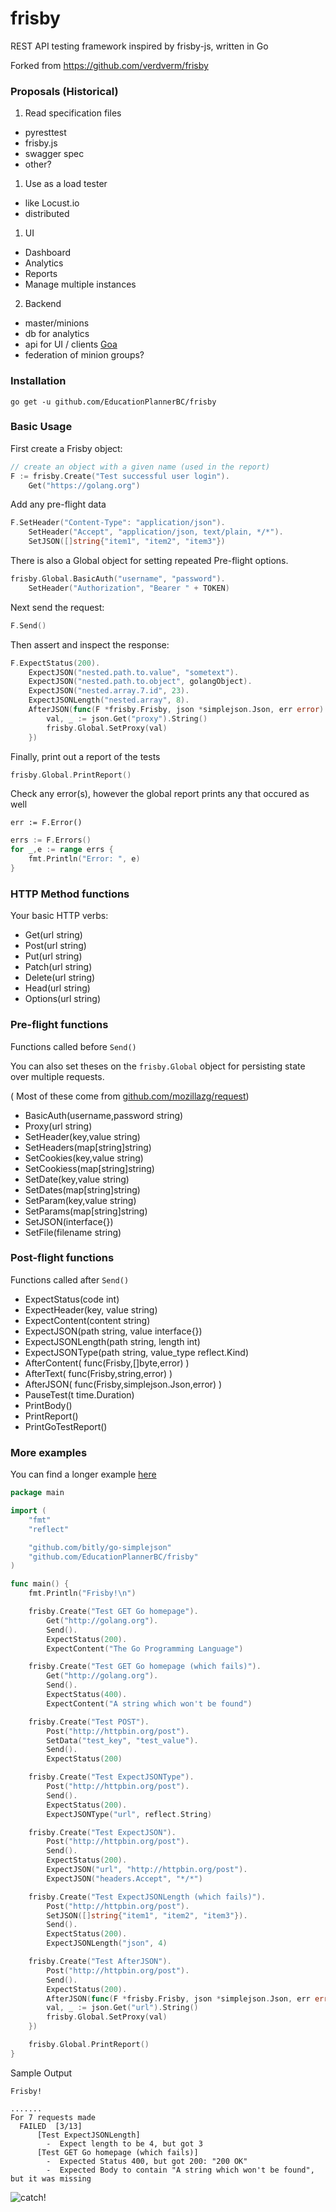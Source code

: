 # frisby

<!-- [![Build Status](https://travis-ci.org/EducationPlannerBC/frisby.svg?branch=master)](https://travis-ci.org/EducationPlannerBC/frisby)
[![GoDoc](https://godoc.org/github.com/EducationPlannerBC/frisby?status.svg)](https://godoc.org/github.com/EducationPlannerBC/frisby)
[![GitHub release](https://img.shields.io/github/release/qubyte/rubidium.svg)](https://github.com/EducationPlannerBC/frisby)
-->
REST API testing framework inspired by frisby-js, written in Go

Forked from https://github.com/verdverm/frisby

### Proposals (Historical)

<!-- I'm starting to work on `frisby` again with the following ideas: -->

1. Read specification files
  - pyresttest
  - frisby.js
  - swagger spec
  - other?
1. Use as a load tester
  - like Locust.io
  - distributed
1. UI
  - Dashboard
  - Analytics
  - Reports
  - Manage multiple instances
2. Backend
  - master/minions
  - db for analytics
  - api for UI / clients [Goa](http://goa.domain)
  - federation of minion groups?

<!-- Please comment on any issues or PRs related to these proposals.
If you don't see an issue, PR, or idea; definitely add it! -->


### Installation

```shell
go get -u github.com/EducationPlannerBC/frisby
```

### Basic Usage

First create a Frisby object:

```go
// create an object with a given name (used in the report)
F := frisby.Create("Test successful user login").
    Get("https://golang.org")
```

Add any pre-flight data

```go
F.SetHeader("Content-Type": "application/json").
	SetHeader("Accept", "application/json, text/plain, */*").
	SetJSON([]string{"item1", "item2", "item3"})
```

There is also a Global object for setting repeated Pre-flight options.

```go
frisby.Global.BasicAuth("username", "password").
	SetHeader("Authorization", "Bearer " + TOKEN)
```

Next send the request:

```go
F.Send()
```

Then assert and inspect the response:

```go
F.ExpectStatus(200).
    ExpectJSON("nested.path.to.value", "sometext").
    ExpectJSON("nested.path.to.object", golangObject).
    ExpectJSON("nested.array.7.id", 23).
    ExpectJSONLength("nested.array", 8).
    AfterJSON(func(F *frisby.Frisby, json *simplejson.Json, err error) {
		val, _ := json.Get("proxy").String()
		frisby.Global.SetProxy(val)
	})
```

Finally, print out a report of the tests

```go
frisby.Global.PrintReport()
```

Check any error(s), however the global report prints any that occured as well

`err := F.Error()`

```go
errs := F.Errors()
for _,e := range errs {
	fmt.Println("Error: ", e)
}
```


### HTTP Method functions

Your basic HTTP verbs:

* Get(url string)
* Post(url string)
* Put(url string)
* Patch(url string)
* Delete(url string)
* Head(url string)
* Options(url string)

### Pre-flight functions

Functions called before `Send()`

You can also set theses on the `frisby.Global` object for persisting state over multiple requests.

( Most of these come from [github.com/mozillazg/request](https://github.com/mozillazg/request))

* BasicAuth(username,password string)
* Proxy(url string)
* SetHeader(key,value string)
* SetHeaders(map[string]string)
* SetCookies(key,value string)
* SetCookiess(map[string]string)
* SetDate(key,value string)
* SetDates(map[string]string)
* SetParam(key,value string)
* SetParams(map[string]string)
* SetJSON(interface{})
* SetFile(filename string)


### Post-flight functions

Functions called after `Send()`

* ExpectStatus(code int)
* ExpectHeader(key, value string)
* ExpectContent(content string)
* ExpectJSON(path string, value interface{})
* ExpectJSONLength(path string, length int)
* ExpectJSONType(path string, value_type reflect.Kind)
* AfterContent( func(Frisby,[]byte,error) )
* AfterText( func(Frisby,string,error) )
* AfterJSON( func(Frisby,simplejson.Json,error) )
* PauseTest(t time.Duration)
* PrintBody()
* PrintReport()
* PrintGoTestReport()


### More examples

You can find a longer example [here](https://github.com/verdverm/pomopomo/tree/master/test/api)

```go
package main

import (
	"fmt"
	"reflect"

	"github.com/bitly/go-simplejson"
	"github.com/EducationPlannerBC/frisby"
)

func main() {
	fmt.Println("Frisby!\n")

	frisby.Create("Test GET Go homepage").
		Get("http://golang.org").
		Send().
		ExpectStatus(200).
		ExpectContent("The Go Programming Language")

	frisby.Create("Test GET Go homepage (which fails)").
		Get("http://golang.org").
		Send().
		ExpectStatus(400).
		ExpectContent("A string which won't be found")

	frisby.Create("Test POST").
		Post("http://httpbin.org/post").
		SetData("test_key", "test_value").
		Send().
		ExpectStatus(200)

	frisby.Create("Test ExpectJSONType").
		Post("http://httpbin.org/post").
		Send().
		ExpectStatus(200).
		ExpectJSONType("url", reflect.String)

	frisby.Create("Test ExpectJSON").
		Post("http://httpbin.org/post").
		Send().
		ExpectStatus(200).
		ExpectJSON("url", "http://httpbin.org/post").
		ExpectJSON("headers.Accept", "*/*")

	frisby.Create("Test ExpectJSONLength (which fails)").
		Post("http://httpbin.org/post").
		SetJSON([]string{"item1", "item2", "item3"}).
		Send().
		ExpectStatus(200).
		ExpectJSONLength("json", 4)

	frisby.Create("Test AfterJSON").
		Post("http://httpbin.org/post").
		Send().
		ExpectStatus(200).
		AfterJSON(func(F *frisby.Frisby, json *simplejson.Json, err error) {
		val, _ := json.Get("url").String()
		frisby.Global.SetProxy(val)
	})

	frisby.Global.PrintReport()
}

```

Sample Output

```
Frisby!

.......
For 7 requests made
  FAILED  [3/13]
      [Test ExpectJSONLength]
        -  Expect length to be 4, but got 3
      [Test GET Go homepage (which fails)]
        -  Expected Status 400, but got 200: "200 OK"
        -  Expected Body to contain "A string which won't be found", but it was missing
```

![catch!](https://raw.github.com/EducationPlannerBC/frisby/master/frisby.gif)
